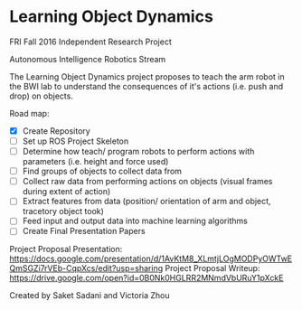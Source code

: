 # Learning Object Dynamics

FRI Fall 2016 Independent Research Project

Autonomous Intelligence Robotics Stream

The Learning Object Dynamics project proposes to teach the arm robot in the BWI lab to understand the consequences of it's actions (i.e. push and drop) on objects.

Road map:
- [x] Create Repository
- [ ] Set up ROS Project Skeleton
- [ ] Determine how teach/ program robots to perform actions with parameters (i.e. height and force used)
- [ ] Find groups of objects to collect data from
- [ ] Collect raw data from performing actions on objects (visual frames during extent of action)
- [ ] Extract features from data (position/ orientation of arm and object, tracetory object took)
- [ ] Feed input and output data into machine learning algorithms
- [ ] Create Final Presentation Papers

Project Proposal Presentation: https://docs.google.com/presentation/d/1AvKtM8_XLmtjLOgMODPyOWTwEQmSGZi7rVEb-CqpXcs/edit?usp=sharing
Project Proposal Writeup: https://drive.google.com/open?id=0B0Nk0HGLRR2MNmdVbURuY1pXckE

Created by Saket Sadani and Victoria Zhou


